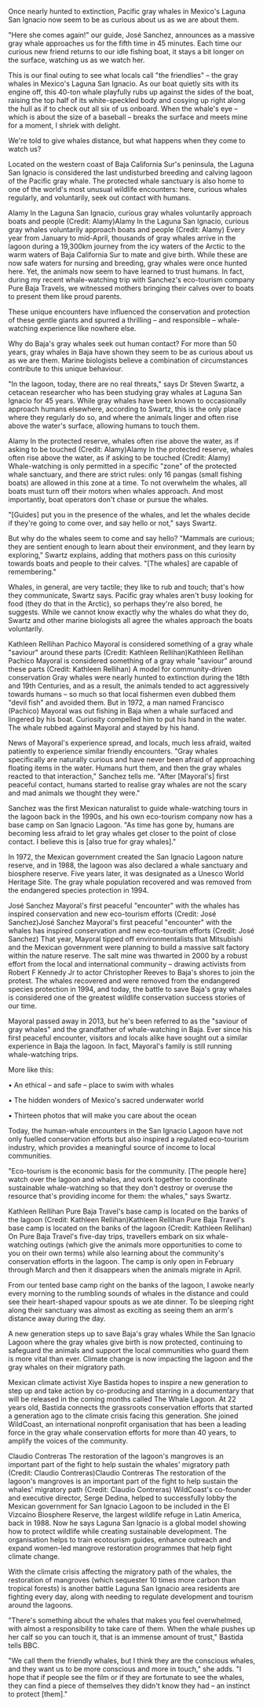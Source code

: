 Once nearly hunted to extinction, Pacific gray whales in Mexico's Laguna San Ignacio now seem to be as curious about us as we are about them.

"Here she comes again!" our guide, José Sanchez, announces as a massive gray whale approaches us for the fifth time in 45 minutes. Each time our curious new friend returns to our idle fishing boat, it stays a bit longer on the surface, watching us as we watch her.

This is our final outing to see what locals call "the friendlies" – the gray whales in Mexico's Laguna San Ignacio. As our boat quietly sits with its engine off, this 40-ton whale playfully rubs up against the sides of the boat, raising the top half of its white-speckled body and cosying up right along the hull as if to check out all six of us onboard. When the whale's eye – which is about the size of a baseball – breaks the surface and meets mine for a moment, I shriek with delight.

We're told to give whales distance, but what happens when they come to watch us?

Located on the western coast of Baja California Sur's peninsula, the Laguna San Ignacio is considered the last undisturbed breeding and calving lagoon of the Pacific gray whale. The protected whale sanctuary is also home to one of the world's most unusual wildlife encounters: here, curious whales regularly, and voluntarily, seek out contact with humans.

Alamy In the Laguna San Ignacio, curious gray whales voluntarily approach boats and people (Credit: Alamy)Alamy
In the Laguna San Ignacio, curious gray whales voluntarily approach boats and people (Credit: Alamy)
Every year from January to mid-April, thousands of gray whales arrive in the lagoon during a 19,300km journey from the icy waters of the Arctic to the warm waters of Baja California Sur to mate and give birth. While these are now safe waters for nursing and breeding, gray whales were once hunted here. Yet, the animals now seem to have learned to trust humans. In fact, during my recent whale-watching trip with Sanchez's eco-tourism company Pure Baja Travels, we witnessed mothers bringing their calves over to boats to present them like proud parents.

These unique encounters have influenced the conservation and protection of these gentle giants and spurred a thrilling – and responsible – whale-watching experience like nowhere else.

Why do Baja's gray whales seek out human contact?
For more than 50 years, gray whales in Baja have shown they seem to be as curious about us as we are them. Marine biologists believe a combination of circumstances contribute to this unique behaviour.

"In the lagoon, today, there are no real threats," says Dr Steven Swartz, a cetacean researcher who has been studying gray whales at Laguna San Ignacio for 45 years. While gray whales have been known to occasionally approach humans elsewhere, according to Swartz, this is the only place where they regularly do so, and where the animals linger and often rise above the water's surface, allowing humans to touch them.

Alamy In the protected reserve, whales often rise above the water, as if asking to be touched (Credit: Alamy)Alamy
In the protected reserve, whales often rise above the water, as if asking to be touched (Credit: Alamy)
Whale-watching is only permitted in a specific "zone" of the protected whale sanctuary, and there are strict rules: only 16 pangas (small fishing boats) are allowed in this zone at a time. To not overwhelm the whales, all boats must turn off their motors when whales approach. And most importantly, boat operators don't chase or pursue the whales.

"[Guides] put you in the presence of the whales, and let the whales decide if they're going to come over, and say hello or not," says Swartz.

But why do the whales seem to come and say hello? "Mammals are curious; they are sentient enough to learn about their environment, and they learn by exploring," Swartz explains, adding that mothers pass on this curiosity towards boats and people to their calves. "[The whales] are capable of remembering."

Whales, in general, are very tactile; they like to rub and touch; that's how they communicate, Swartz says. Pacific gray whales aren't busy looking for food (they do that in the Arctic), so perhaps they're also bored, he suggests. While we cannot know exactly why the whales do what they do, Swartz and other marine biologists all agree the whales approach the boats voluntarily.

Kathleen Rellihan Pachico Mayoral is considered something of a gray whale "saviour" around these parts (Credit: Kathleen Rellihan)Kathleen Rellihan
Pachico Mayoral is considered something of a gray whale "saviour" around these parts (Credit: Kathleen Rellihan)
A model for community-driven conservation
Gray whales were nearly hunted to extinction during the 18th and 19th Centuries, and as a result, the animals tended to act aggressively towards humans – so much so that local fishermen even dubbed them "devil fish" and avoided them. But in 1972, a man named Francisco (Pachico) Mayoral was out fishing in Baja when a whale surfaced and lingered by his boat. Curiosity compelled him to put his hand in the water. The whale rubbed against Mayoral and stayed by his hand.

News of Mayoral's experience spread, and locals, much less afraid, waited patiently to experience similar friendly encounters. "Gray whales specifically are naturally curious and have never been afraid of approaching floating items in the water. Humans hurt them, and then the gray whales reacted to that interaction," Sanchez tells me. "After [Mayoral's] first peaceful contact, humans started to realise gray whales are not the scary and mad animals we thought they were."

Sanchez was the first Mexican naturalist to guide whale-watching tours in the lagoon back in the 1990s, and his own eco-tourism company now has a base camp on San Ignacio Lagoon. "As time has gone by, humans are becoming less afraid to let gray whales get closer to the point of close contact. I believe this is [also true for gray whales]."

In 1972, the Mexican government created the San Ignacio Lagoon nature reserve, and in 1988, the lagoon was also declared a whale sanctuary and biosphere reserve. Five years later, it was designated as a Unesco World Heritage Site. The gray whale population recovered and was removed from the endangered species protection in 1994.

José Sanchez Mayoral's first peaceful "encounter" with the whales has inspired conservation and new eco-tourism efforts (Credit: José Sanchez)José Sanchez
Mayoral's first peaceful "encounter" with the whales has inspired conservation and new eco-tourism efforts (Credit: José Sanchez)
That year, Mayoral tipped off environmentalists that Mitsubishi and the Mexican government were planning to build a massive salt factory within the nature reserve. The salt mine was thwarted in 2000 by a robust effort from the local and international community – drawing activists from Robert F Kennedy Jr to actor Christopher Reeves to Baja's shores to join the protest. The whales recovered and were removed from the endangered species protection in 1994, and today, the battle to save Baja's gray whales is considered one of the greatest wildlife conservation success stories of our time.

Mayoral passed away in 2013, but he's been referred to as the "saviour of gray whales" and the grandfather of whale-watching in Baja. Ever since his first peaceful encounter, visitors and locals alike have sought out a similar experience in Baja the lagoon. In fact, Mayoral's family is still running whale-watching trips.

More like this:

• An ethical – and safe – place to swim with whales

• The hidden wonders of Mexico's sacred underwater world

• Thirteen photos that will make you care about the ocean

Today, the human-whale encounters in the San Ignacio Lagoon have not only fuelled conservation efforts but also inspired a regulated eco-tourism industry, which provides a meaningful source of income to local communities.

"Eco-tourism is the economic basis for the community. [The people here] watch over the lagoon and whales, and work together to coordinate sustainable whale-watching so that they don't destroy or overuse the resource that's providing income for them: the whales," says Swartz.

Kathleen Rellihan Pure Baja Travel's base camp is located on the banks of the lagoon (Credit: Kathleen Rellihan)Kathleen Rellihan
Pure Baja Travel's base camp is located on the banks of the lagoon (Credit: Kathleen Rellihan)
On Pure Baja Travel's five-day trips, travellers embark on six whale-watching outings (which give the animals more opportunities to come to you on their own terms) while also learning about the community's conservation efforts in the lagoon. The camp is only open in February through March and then it disappears when the animals migrate in April.

From our tented base camp right on the banks of the lagoon, I awoke nearly every morning to the rumbling sounds of whales in the distance and could see their heart-shaped vapour spouts as we ate dinner. To be sleeping right along their sanctuary was almost as exciting as seeing them an arm's distance away during the day.

A new generation steps up to save Baja's gray whales
While the San Ignacio Lagoon where the gray whales give birth is now protected, continuing to safeguard the animals and support the local communities who guard them is more vital than ever. Climate change is now impacting the lagoon and the gray whales on their migratory path.

Mexican climate activist Xiye Bastida hopes to inspire a new generation to step up and take action by co-producing and starring in a documentary that will be released in the coming months called The Whale Lagoon. At 22 years old, Bastida connects the grassroots conservation efforts that started a generation ago to the climate crisis facing this generation. She joined WildCoast, an international nonprofit organisation that has been a leading force in the gray whale conservation efforts for more than 40 years, to amplify the voices of the community.

Claudio Contreras The restoration of the lagoon's mangroves is an important part of the fight to help sustain the whales' migratory path (Credit: Claudio Contreras)Claudio Contreras
The restoration of the lagoon's mangroves is an important part of the fight to help sustain the whales' migratory path (Credit: Claudio Contreras)
WildCoast's co-founder and executive director, Serge Dedina, helped to successfully lobby the Mexican government for San Ignacio Lagoon to be included in the El Vizcaíno Biosphere Reserve, the largest wildlife refuge in Latin America, back in 1988. Now he says Laguna San Ignacio is a global model showing how to protect wildlife while creating sustainable development. The organisation helps to train ecotourism guides, enhance outreach and expand women-led mangrove restoration programmes that help fight climate change.

With the climate crisis affecting the migratory path of the whales, the restoration of mangroves (which sequester 10 times more carbon than tropical forests) is another battle Laguna San Ignacio area residents are fighting every day, along with needing to regulate development and tourism around the lagoons.

"There's something about the whales that makes you feel overwhelmed, with almost a responsibility to take care of them. When the whale pushes up her calf so you can touch it, that is an immense amount of trust," Bastida tells BBC.

"We call them the friendly whales, but I think they are the conscious whales, and they want us to be more conscious and more in touch," she adds. "I hope that if people see the film or if they are fortunate to see the whales, they can find a piece of themselves they didn't know they had – an instinct to protect [them]."
